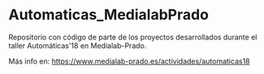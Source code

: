 # Automaticas_MedialabPrado

Repositorio con código de parte de los proyectos desarrollados durante el taller Automáticas'18 en Medialab-Prado. 

Más info en: https://www.medialab-prado.es/actividades/automaticas18
